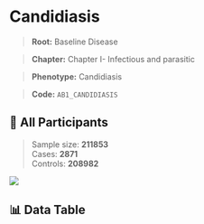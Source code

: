 # Candidiasis

> **Root:** Baseline Disease  

> **Chapter:** Chapter I- Infectious and parasitic  

> **Phenotype:** Candidiasis  

> **Code:** `AB1_CANDIDIASIS`

## 🧪 All Participants  
> Sample size: **211853**  
> Cases: **2871**  
> Controls: **208982**
<img src="/Sensitive/Figures/ALL/Incidence/AB1_CANDIDIASIS.png"/>

## 📊 Data Table
<CsvTableMRF src="/Sensitive/Data/ALL/Incidence/COX_AB1_CANDIDIASIS.csv"/>

